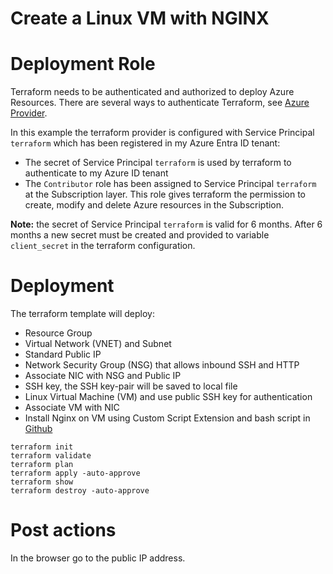 # Create a Linux VM with NGINX

# Deployment Role

Terraform needs to be authenticated and authorized to deploy Azure Resources. There are several ways to authenticate Terraform, see [Azure Provider](https://registry.terraform.io/providers/hashicorp/azurerm/latest/docs).

In this example the terraform provider is configured with Service Principal `terraform` which has been registered in my Azure Entra ID tenant:

- The secret of Service Principal `terraform` is used by terraform to authenticate to my Azure ID tenant
- The `Contributor` role has been assigned to Service Principal `terraform` at the Subscription layer. This role gives terraform the permission to create, modify and delete Azure resources in the Subscription.

**Note:** the secret of Service Principal `terraform` is valid for 6 months. After 6 months a new secret must be created and provided to variable `client_secret` in the terraform configuration.

# Deployment

The terraform template will deploy:

- Resource Group
- Virtual Network (VNET) and Subnet
- Standard Public IP
- Network Security Group (NSG) that allows inbound SSH and HTTP
- Associate NIC with NSG and Public IP
- SSH key, the SSH key-pair will be saved to local file
- Linux Virtual Machine (VM) and use public SSH key for authentication
- Associate VM with NIC
- Install Nginx on VM using Custom Script Extension and bash script in [Github](https://raw.githubusercontent.com/MicrosoftDocs/mslearn-welcome-to-azure/master/configure-nginx.sh)

```
terraform init
terraform validate
terraform plan
terraform apply -auto-approve
terraform show
terraform destroy -auto-approve
```

# Post actions

In the browser go to the public IP address.
